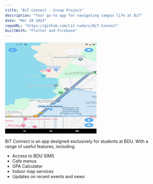 ```yaml
---
title: "BiT Connect - Group Project"
description: "Your go-to app for navigating campus life at BiT"
date: "Mar 28 2024"
repoURL: "https://github.com/Lit-coders/BiT-Connect"
builtWith: "Flutter and Firebase"
---
```


<img height="300" width="300" src="https://github.com/Lit-coders/BIT-Connect/raw/main/images/map.jpg" />

BiT Connect is an app designed exclusively for students at BDU. With a range of useful features, including:

- Access to BDU SIMS
- Cafe menus
- GPA Calculator
- Indoor map services
- Updates on recent events and news
